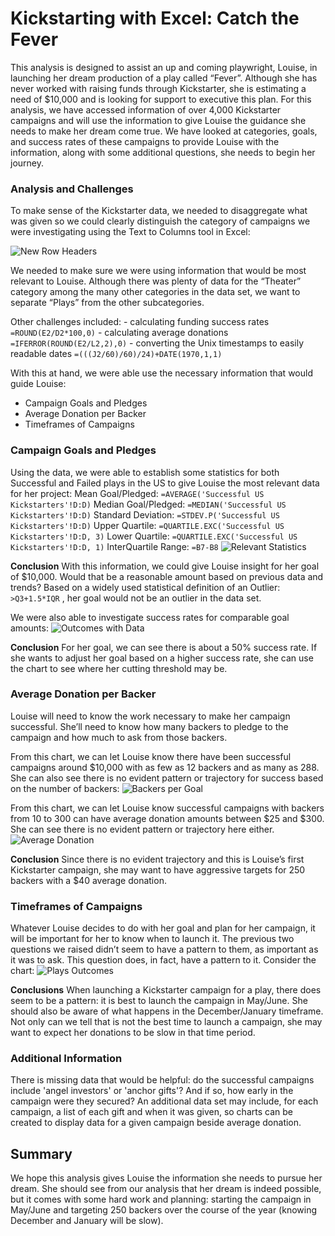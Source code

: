 # Kickstarting with Excel: Catch the Fever

This analysis is designed to assist an up and coming playwright, Louise, in launching her dream production of a play called “Fever”.  Although she has never worked with raising funds through Kickstarter, she is estimating a need of $10,000 and is looking for support to executive this plan.
For this analysis, we have accessed information of over 4,000 Kickstarter campaigns and will use the information to give Louise the guidance she needs to make her dream come true.  We have looked at categories, goals, and success rates of these campaigns to provide Louise with the information, along with some additional questions, she needs to begin her journey.

### Analysis and Challenges
To make sense of the Kickstarter data, we needed to disaggregate what was given so we could clearly distinguish the category of campaigns we were investigating using the Text to Columns tool in Excel:

![New Row Headers](https://github.com/jakatz87/kickstarter-analysis/blob/main/Resources/Text_to_Columns.png)

We needed to make sure we were using information that would be most relevant to Louise.  Although there was plenty of data for the “Theater” category among the many other categories in the data set, we want to separate “Plays” from the other subcategories.  

Other challenges included:
      - calculating funding success rates `=ROUND(E2/D2*100,0)`
      - calculating average donations `=IFERROR(ROUND(E2/L2,2),0)`
      - converting the Unix timestamps to easily readable dates `=(((J2/60)/60)/24)+DATE(1970,1,1)`

With this at hand, we were able use the necessary information that would guide Louise:
- Campaign Goals and Pledges
- Average Donation per Backer
- Timeframes of Campaigns

### Campaign Goals and Pledges
Using the data, we were able to establish some statistics for both Successful and Failed plays in the US to give Louise the most relevant data for her project:
	Mean Goal/Pledged: `=AVERAGE('Successful US Kickstarters'!D:D)`
	Median Goal/Pledged: `=MEDIAN('Successful US Kickstarters'!D:D)`
	Standard Deviation: `=STDEV.P('Successful US Kickstarters'!D:D)`
	Upper Quartile: `=QUARTILE.EXC('Successful US Kickstarters'!D:D, 3)`
	Lower Quartile: `=QUARTILE.EXC('Successful US Kickstarters'!D:D, 1)`
	InterQuartile Range: `=B7-B8`
![Relevant Statistics](https://github.com/jakatz87/kickstarter-analysis/blob/main/Resources/Statistics.png)

**Conclusion**
With this information, we could give Louise insight for her goal of $10,000.  Would that be a reasonable amount based on previous data and trends?  Based on a widely used statistical definition of an Outlier:  `>Q3+1.5*IQR` , her goal would not be an outlier in the data set.  

We were also able to investigate success rates for comparable goal amounts:
![Outcomes with Data](https://github.com/jakatz87/kickstarter-analysis/blob/main/Resources/Outcomes%20v%20Goals%20with%20Data.png)

**Conclusion**
For her goal, we can see there is about a 50% success rate. If she wants to adjust her goal based on a higher success rate, she can use the chart to see where her cutting threshold may be.

### Average Donation per Backer
Louise will need to know the work necessary to make her campaign successful.  She’ll need to know how many backers to pledge to the campaign and how much to ask from those backers. 

From this chart, we can let Louise know there have been successful campaigns around $10,000 with as few as 12 backers and as many as 288.  She can also see there is no evident pattern or trajectory for success based on the number of backers:
![Backers per Goal](https://github.com/jakatz87/kickstarter-analysis/blob/main/Resources/Backers%20per%20Goal.png)

From this chart, we can let Louise know successful campaigns with backers from 10 to 300 can have average donation amounts between $25 and $300.  She can see there is no evident pattern or trajectory here either.
![Average Donation](https://github.com/jakatz87/kickstarter-analysis/blob/main/Resources/Average%20Donations.png)

**Conclusion**
Since there is no evident trajectory and this is Louise’s first Kickstarter campaign, she may want to have aggressive targets for 250 backers with a $40 average donation.  

### Timeframes of Campaigns
Whatever Louise decides to do with her goal and plan for her campaign, it will be important for  her to know when to launch it.  The previous two questions we raised didn’t seem to have a pattern to them, as important as it was to ask.  This question does, in fact, have a pattern to it.
Consider the chart:
![Plays Outcomes](https://github.com/jakatz87/kickstarter-analysis/blob/main/Resources/Plays%20outcomes%20for%20analysis.png)

**Conclusions**
When launching a Kickstarter campaign for a play, there does seem to be a pattern:  it is best to launch the campaign in May/June.  She should also be aware of what happens in the December/January timeframe.  Not only can we tell that is not the best time to launch a campaign, she may want to expect her donations to be slow in that time period.

### Additional Information
There is missing data that would be helpful: do the successful campaigns include 'angel investors' or 'anchor gifts'? And if so, how early in the campaign were they secured? An additional data set may include, for each campaign, a list of each gift and when it was given, so charts can be created to display data for a given campaign beside average donation.

## Summary
We hope this analysis gives Louise the information she needs to pursue her dream.  She should see from our analysis that her dream is indeed possible, but it comes with some hard work and planning: starting the campaign in May/June and targeting 250 backers over the course of the year (knowing December and January will be slow). 
